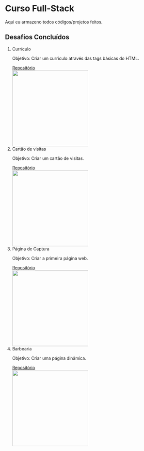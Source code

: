  <h1>Curso Full-Stack</h1>
 <p>Aqui eu armazeno todos códigos/projetos feitos.</p>

<h2>Desafios Concluídos</h2>

<ol>
 
<li>Currículo</li>
<p>Objetivo: Criar um currículo através das tags básicas do HTML.</p>
<a href="https://github.com/riq-dev/Curso-Full-Stack/tree/main/Projetos/Projeto%20Html%20b%C3%A1sico">Repositório</a>
<br>
<img src="https://raw.githubusercontent.com/riq-dev/Icons/main/Screenshots-project/desafio-b%C3%A1sico-html.png" width="250px">

<li>Cartão de visitas</li>
<p>Objetivo: Criar um cartão de visitas.</p>
<a href="https://github.com/riq-dev/Curso-Full-Stack/tree/main/Projetos/Projeto%20CSS%20b%C3%A1sico">Repositório</a>
<br>
<img src="https://raw.githubusercontent.com/riq-dev/Icons/main/Screenshots-project/social-media.PNG" width=250px>

<li>Página de Captura</li>
<p>Objetivo: Criar a primeira página web.</p>
<a href="https://github.com/riq-dev/Curso-Full-Stack/tree/main/Projetos/Projeto%20p%C3%A1g-de-captura">Repositório</a>
<br>
<img src="https://raw.githubusercontent.com/riq-dev/Icons/main/Screenshots-project/screencapture-127-0-0-1-5500-Curso-Full-Stack-Desafios-Desafio-pag-de-captura-index-html-2021-08-29-04_18_28.png" width=250px>

<li>Barbearia </li>
<p>Objetivo: Criar uma página dinâmica.</p>
<a href="https://github.com/riq-dev/Curso-Full-Stack/tree/main/Projetos/Projeto%20Barbearia">Repositório</a>
<br>
<img src="https://www.ufrgs.br/nesh/wp-content/uploads/2016/02/desenvolvimento.png" width=250px>
 
 
</ol>
